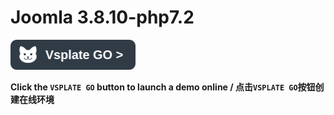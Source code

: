 # Joomla 3.8.10-php7.2

<a href="https://www.vsplate.com/?docker-compose=https://github.com/vsplate/dcenvs/joomla/3.8.10-php7.2"><img alt="VSPLATE GO" src="https://raw.githubusercontent.com/vsplate/images/master/vsgo_btn.png" width="200px"></a>

**Click the `VSPLATE GO` button to launch a demo online / 点击`VSPLATE GO`按钮创建在线环境**